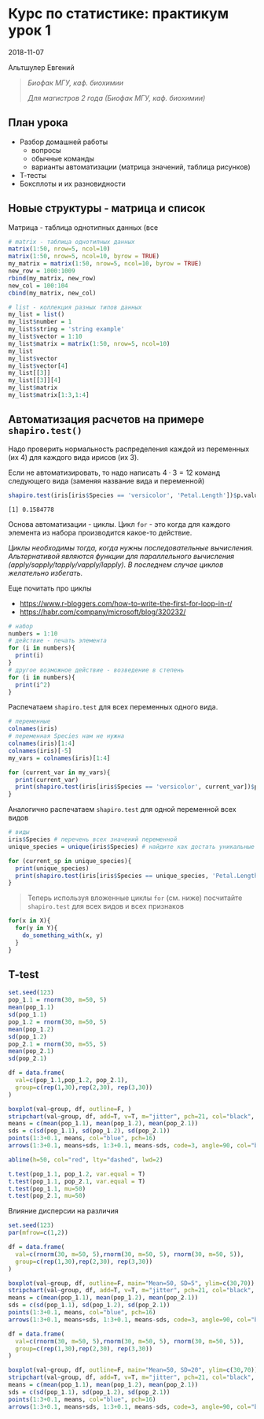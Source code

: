 # Курс по статистике: практикум урок 1

2018-11-07

Альтшулер Евгений


> _Биофак МГУ, каф. биохимии_
>
> _Для магистров 2 года (Биофак МГУ, каф. биохимии)_

## План урока

* Разбор домашней работы
    - вопросы
    - обычные команды
    - варианты автоматизации (матрица значений, таблица рисунков)
* Т-тесты
* Боксплоты и их разновидности

## Новые структуры - матрица и список

Матрица - таблица однотипных данных (все 

```r
# matrix - таблица однотипных данных
matrix(1:50, nrow=5, ncol=10)
matrix(1:50, nrow=5, ncol=10, byrow = TRUE)
my_matrix = matrix(1:50, nrow=5, ncol=10, byrow = TRUE)
new_row = 1000:1009
rbind(my_matrix, new_row)
new_col = 100:104
cbind(my_matrix, new_col)

# list - коллекция разных типов данных
my_list = list()
my_list$number = 1
my_list$string = 'string example'
my_list$vector = 1:10
my_list$matrix = matrix(1:50, nrow=5, ncol=10)
my_list
my_list$vector
my_list$vector[4]
my_list[[3]]
my_list[[3]][4]
my_list$matrix
my_list$matrix[1:3,1:4]
```

## Автоматизация расчетов на примере `shapiro.test()`

Надо проверить нормальность распределения каждой из переменных (их 4) для каждого вида ирисов (их 3).

Если не автоматизировать, то надо написать $4\cdot3=12$ команд следующего вида (заменяя название вида и переменной)

```r
shapiro.test(iris[iris$Species == 'versicolor', 'Petal.Length'])$p.value
```

```
[1] 0.1584778
```

Основа автоматизации - циклы. Цикл `for` -  это когда для каждого элемента из набора производится какое-то действие. 

_Циклы необходимы тогда, когда нужны последовательные вычисления. Альтернативой являются функции для параллельного вычисления (apply/sapply/tapply/vapply/lapply). В последнем случае циклов желательно избегать._

Еще почитать про циклы

* https://www.r-bloggers.com/how-to-write-the-first-for-loop-in-r/
* https://habr.com/company/microsoft/blog/320232/

```r
# набор
numbers = 1:10
# действие - печать элемента
for (i in numbers){
  print(i)
}
# другое возможное действие - возведение в степень
for (i in numbers){
  print(i^2)
}
```

Распечатаем `shapiro.test` для всех переменных одного вида.

```r
# переменные
colnames(iris)
# переменная Species нам не нужна
colnames(iris)[1:4]
colnames(iris)[-5]
my_vars = colnames(iris)[1:4]

for (current_var in my_vars){
  print(current_var)
  print(shapiro.test(iris[iris$Species == 'versicolor', current_var])$p.value)
}
```

Аналогично распечатаем `shapiro.test` для одной переменной всех видов

```r
# виды
iris$Species # перечень всех значений переменной
unique_species = unique(iris$Species) # найдите как достать уникальные значения вектора/фактора

for (current_sp in unique_species){
  print(unique_species)
  print(shapiro.test(iris[iris$Species == unique_species, 'Petal.Length'])$p.value)
}
```

> Теперь используя вложенные циклы `for` (см. ниже) посчитайте `shapiro.test` для всех видов и всех признаков

```r
for(x in X){
  for(y in Y){
    do_something_with(x, y)
  }
}
```

## T-test

```r
set.seed(123)
pop_1.1 = rnorm(30, m=50, 5)
mean(pop_1.1)
sd(pop_1.1)
pop_1.2 = rnorm(30, m=50, 5)
mean(pop_1.2)
sd(pop_1.2)
pop_2.1 = rnorm(30, m=55, 5)
mean(pop_2.1)
sd(pop_2.1)

df = data.frame(
  val=c(pop_1.1,pop_1.2, pop_2.1), 
  group=c(rep(1,30),rep(2,30), rep(3,30))
)

boxplot(val~group, df, outline=F, )
stripchart(val~group, df, add=T, v=T, m="jitter", pch=21, col="black", bg="gray")
means = c(mean(pop_1.1), mean(pop_1.2), mean(pop_2.1))
sds = c(sd(pop_1.1), sd(pop_1.2), sd(pop_2.1))
points(1:3+0.1, means, col="blue", pch=16)
arrows(1:3+0.1, means+sds, 1:3+0.1, means-sds, code=3, angle=90, col="blue", lwd=1.5)

abline(h=50, col="red", lty="dashed", lwd=2)

t.test(pop_1.1, pop_1.2, var.equal = T)
t.test(pop_1.1, pop_2.1, var.equal = T)
t.test(pop_1.1, mu=50)
t.test(pop_2.1, mu=50)
```

Влияние дисперсии на различия

```r
set.seed(123)
par(mfrow=c(1,2))

df = data.frame(
  val=c(rnorm(30, m=50, 5),rnorm(30, m=50, 5), rnorm(30, m=50, 5)), 
  group=c(rep(1,30),rep(2,30), rep(3,30))
)

boxplot(val~group, df, outline=F, main="Mean=50, SD=5", ylim=c(30,70))
stripchart(val~group, df, add=T, v=T, m="jitter", pch=21, col="black", bg="gray")
means = c(mean(pop_1.1), mean(pop_1.2), mean(pop_2.1))
sds = c(sd(pop_1.1), sd(pop_1.2), sd(pop_2.1))
points(1:3+0.1, means, col="blue", pch=16)
arrows(1:3+0.1, means+sds, 1:3+0.1, means-sds, code=3, angle=90, col="blue", lwd=1.5)

df = data.frame(
  val=c(rnorm(30, m=50, 5),rnorm(30, m=50, 5), rnorm(30, m=50, 5)), 
  group=c(rep(1,30),rep(2,30), rep(3,30))
)

boxplot(val~group, df, outline=F, main="Mean=50, SD=20", ylim=c(30,70))
stripchart(val~group, df, add=T, v=T, m="jitter", pch=21, col="black", bg="gray")
means = c(mean(pop_1.1), mean(pop_1.2), mean(pop_2.1))
sds = c(sd(pop_1.1), sd(pop_1.2), sd(pop_2.1))
points(1:3+0.1, means, col="blue", pch=16)
arrows(1:3+0.1, means+sds, 1:3+0.1, means-sds, code=3, angle=90, col="blue", lwd=1.5)
```
